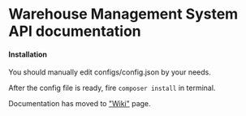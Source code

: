 # Warehouse Management System API documentation
#### Installation
You should manually edit configs/config.json by your needs.

After the config file is ready, fire `composer install` in terminal.

Documentation has moved to ["Wiki"](https://github.com/zerr07/Warehouse-Management-System/wiki) page.
